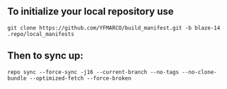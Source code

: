To initialize your local repository use
---------------------------------------

    git clone https://github.com/YFMARCO/build_manifest.git -b blaze-14 .repo/local_manifests
    

Then to sync up:
----------------

    repo sync --force-sync -j16 --current-branch --no-tags --no-clone-bundle --optimized-fetch --force-broken
